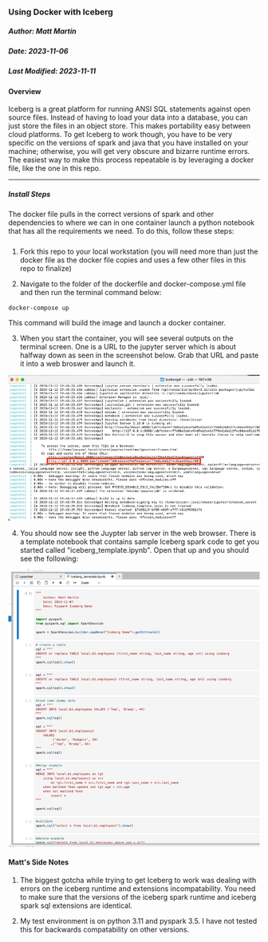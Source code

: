 ### Using Docker with Iceberg

<h5>Author: Matt Martin</h5>
<h5>Date: 2023-11-06</h5>
<h5>Last Modified: 2023-11-11</h5>

<h4>Overview</h4>
Iceberg is a great platform for running ANSI SQL statements against open source files. Instead of having to load your data into a database, you can just store the files in an object store. This makes portability easy between cloud platforms. To get Iceberg to work though, you have to be very specific on the versions of spark and java that you have installed on your machine; otherwise, you will get very obscure and bizarre runtime errors. The easiest way to make this process repeatable is by leveraging a docker file, like the one in this repo.
<hr></hr>
<h5>Install Steps</h5>
The docker file pulls in the correct versions of spark and other dependencies to where we can in one container launch a python notebook that has all the requirements we need. To do this, follow these steps:
<h5></h5>

1. Fork this repo to your local workstation (you will need more than just the docker file as the docker file copies and uses a few other files in this repo to finalize)

2. Navigate to the folder of the dockerfile and docker-compose.yml file and then run the terminal command below:

```bash
docker-compose up
```

This command will build the image and launch a docker container.

3. When you start the container, you will see several outputs on the terminal screen. One is a URL to the jupyter server which is about halfway down as seen in the screenshot below. Grab that URL and paste it into a web broswer and launch it.

![bash](./photos/url.jpg)

4. You should now see the Juypter lab server in the web browser. There is a template notebook that contains sample Iceberg spark code to get you started called "iceberg_template.ipynb". Open that up and you should see the following:

![jup](./photos/jupyter2.jpg)


<h4>Matt's Side Notes</h4>

1. The biggest gotcha while trying to get Iceberg to work was dealing with errors on the iceberg runtime and extensions incompatability. You need to make sure that the versions of the iceberg spark runtime and iceberg spark sql extensions are identical. 

2. My test environment is on python 3.11 and pyspark 3.5. I have not tested this for backwards compatability on other versions.